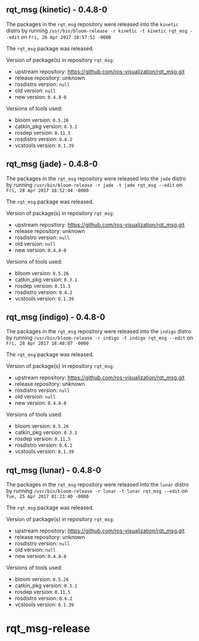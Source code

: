 ## rqt_msg (kinetic) - 0.4.8-0

The packages in the `rqt_msg` repository were released into the `kinetic` distro by running `/usr/bin/bloom-release -r kinetic -t kinetic rqt_msg --edit` on `Fri, 28 Apr 2017 18:57:51 -0000`

The `rqt_msg` package was released.

Version of package(s) in repository `rqt_msg`:

- upstream repository: https://github.com/ros-visualization/rqt_msg.git
- release repository: unknown
- rosdistro version: `null`
- old version: `null`
- new version: `0.4.8-0`

Versions of tools used:

- bloom version: `0.5.26`
- catkin_pkg version: `0.3.1`
- rosdep version: `0.11.5`
- rosdistro version: `0.6.2`
- vcstools version: `0.1.39`


## rqt_msg (jade) - 0.4.8-0

The packages in the `rqt_msg` repository were released into the `jade` distro by running `/usr/bin/bloom-release -r jade -t jade rqt_msg --edit` on `Fri, 28 Apr 2017 18:52:44 -0000`

The `rqt_msg` package was released.

Version of package(s) in repository `rqt_msg`:

- upstream repository: https://github.com/ros-visualization/rqt_msg.git
- release repository: unknown
- rosdistro version: `null`
- old version: `null`
- new version: `0.4.8-0`

Versions of tools used:

- bloom version: `0.5.26`
- catkin_pkg version: `0.3.1`
- rosdep version: `0.11.5`
- rosdistro version: `0.6.2`
- vcstools version: `0.1.39`


## rqt_msg (indigo) - 0.4.8-0

The packages in the `rqt_msg` repository were released into the `indigo` distro by running `/usr/bin/bloom-release -r indigo -t indigo rqt_msg --edit` on `Fri, 28 Apr 2017 18:48:07 -0000`

The `rqt_msg` package was released.

Version of package(s) in repository `rqt_msg`:

- upstream repository: https://github.com/ros-visualization/rqt_msg.git
- release repository: unknown
- rosdistro version: `null`
- old version: `null`
- new version: `0.4.8-0`

Versions of tools used:

- bloom version: `0.5.26`
- catkin_pkg version: `0.3.1`
- rosdep version: `0.11.5`
- rosdistro version: `0.6.2`
- vcstools version: `0.1.39`


## rqt_msg (lunar) - 0.4.8-0

The packages in the `rqt_msg` repository were released into the `lunar` distro by running `/usr/bin/bloom-release -r lunar -t lunar rqt_msg --edit` on `Tue, 25 Apr 2017 01:23:40 -0000`

The `rqt_msg` package was released.

Version of package(s) in repository `rqt_msg`:

- upstream repository: https://github.com/ros-visualization/rqt_msg.git
- release repository: unknown
- rosdistro version: `null`
- old version: `null`
- new version: `0.4.8-0`

Versions of tools used:

- bloom version: `0.5.26`
- catkin_pkg version: `0.3.1`
- rosdep version: `0.11.5`
- rosdistro version: `0.6.2`
- vcstools version: `0.1.39`


# rqt_msg-release
